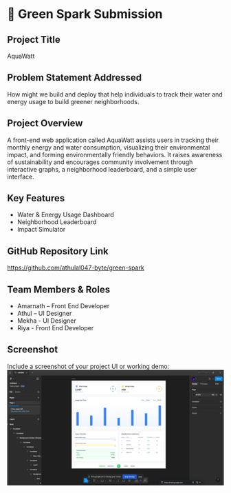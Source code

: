 # 🚀 Green Spark Submission

## Project Title
AquaWatt

## Problem Statement Addressed
How might we build and deploy that help individuals to track their water and energy usage to build greener neighborhoods.
## Project Overview
A front-end web application called AquaWatt assists users in tracking their monthly energy and water consumption, visualizing their environmental impact, and forming environmentally friendly behaviors. It raises awareness of sustainability and encourages community involvement through interactive graphs, a neighborhood leaderboard, and a simple user interface.

## Key Features
- Water & Energy Usage Dashboard
- Neighborhood Leaderboard
- Impact Simulator

## GitHub Repository Link
https://github.com/athulal047-byte/green-spark

## Team Members & Roles
- Amarnath – Front End Developer
- Athul – UI Designer
- Mekha - UI Designer
- Riya - Front End Developer

## Screenshot
Include a screenshot of your project UI or working demo:
![image_alt](https://github.com/athulal047-byte/green-spark/blob/a1fb0837c79853388d6319805ba4d359bd7baa08/Screenshot%202025-08-02%20203948.png)
